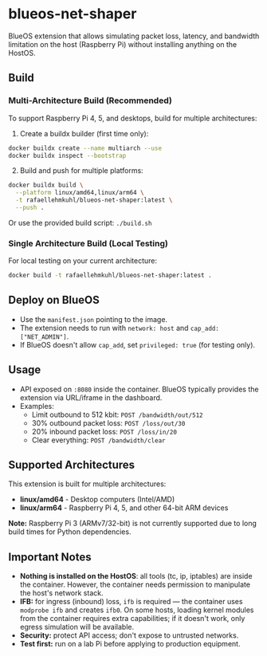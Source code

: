 # blueos-net-shaper

BlueOS extension that allows simulating packet loss, latency, and bandwidth limitation on the host (Raspberry Pi) without installing anything on the HostOS.

## Build

### Multi-Architecture Build (Recommended)

To support Raspberry Pi 4, 5, and desktops, build for multiple architectures:

1. Create a buildx builder (first time only):

```bash
docker buildx create --name multiarch --use
docker buildx inspect --bootstrap
```

2. Build and push for multiple platforms:

```bash
docker buildx build \
  --platform linux/amd64,linux/arm64 \
  -t rafaellehmkuhl/blueos-net-shaper:latest \
  --push .
```

Or use the provided build script: `./build.sh`

### Single Architecture Build (Local Testing)

For local testing on your current architecture:

```bash
docker build -t rafaellehmkuhl/blueos-net-shaper:latest .
```

## Deploy on BlueOS
- Use the `manifest.json` pointing to the image.
- The extension needs to run with `network: host` and `cap_add: ["NET_ADMIN"]`.
- If BlueOS doesn't allow `cap_add`, set `privileged: true` (for testing only).

## Usage
- API exposed on `:8080` inside the container. BlueOS typically provides the extension via URL/iframe in the dashboard.
- Examples:
  - Limit outbound to 512 kbit: `POST /bandwidth/out/512`
  - 30% outbound packet loss: `POST /loss/out/30`
  - 20% inbound packet loss: `POST /loss/in/20`
  - Clear everything: `POST /bandwidth/clear`

## Supported Architectures

This extension is built for multiple architectures:
- **linux/amd64** - Desktop computers (Intel/AMD)
- **linux/arm64** - Raspberry Pi 4, 5, and other 64-bit ARM devices

**Note:** Raspberry Pi 3 (ARMv7/32-bit) is not currently supported due to long build times for Python dependencies.

## Important Notes
- **Nothing is installed on the HostOS**: all tools (tc, ip, iptables) are inside the container. However, the container needs permission to manipulate the host's network stack.
- **IFB:** for ingress (inbound) loss, `ifb` is required — the container uses `modprobe ifb` and creates `ifb0`. On some hosts, loading kernel modules from the container requires extra capabilities; if it doesn't work, only egress simulation will be available.
- **Security:** protect API access; don't expose to untrusted networks.
- **Test first:** run on a lab Pi before applying to production equipment.

